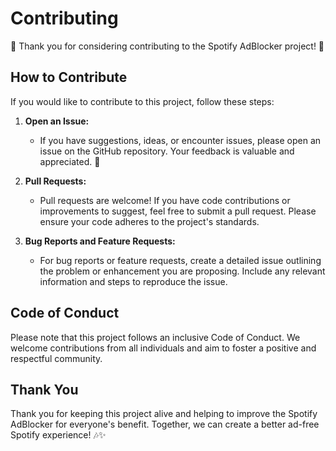 # Contributing

🌟 Thank you for considering contributing to the Spotify AdBlocker project! 🌟

## How to Contribute

If you would like to contribute to this project, follow these steps:

1. **Open an Issue:**
   - If you have suggestions, ideas, or encounter issues, please open an issue on the GitHub repository. Your feedback is valuable and appreciated. 📝

2. **Pull Requests:**
   - Pull requests are welcome! If you have code contributions or improvements to suggest, feel free to submit a pull request. Please ensure your code adheres to the project's standards.

3. **Bug Reports and Feature Requests:**
   - For bug reports or feature requests, create a detailed issue outlining the problem or enhancement you are proposing. Include any relevant information and steps to reproduce the issue.

## Code of Conduct

Please note that this project follows an inclusive Code of Conduct. We welcome contributions from all individuals and aim to foster a positive and respectful community.

## Thank You

Thank you for keeping this project alive and helping to improve the Spotify AdBlocker for everyone's benefit. Together, we can create a better ad-free Spotify experience! 🎶✨
